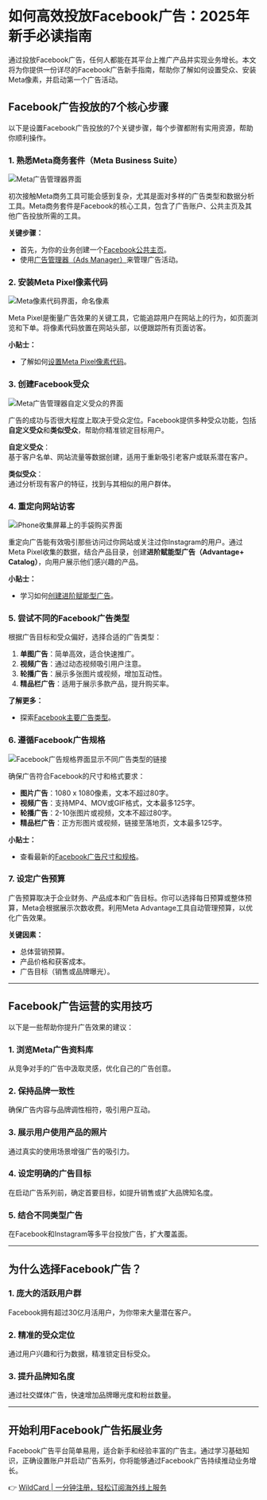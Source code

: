 # 如何高效投放Facebook广告：2025年新手必读指南

通过投放Facebook广告，任何人都能在其平台上推广产品并实现业务增长。本文将为你提供一份详尽的Facebook广告新手指南，帮助你了解如何设置受众、安装Meta像素，并启动第一个广告活动。

## Facebook广告投放的7个核心步骤

以下是设置Facebook广告投放的7个关键步骤，每个步骤都附有实用资源，帮助你顺利操作。

### 1. 熟悉Meta商务套件（Meta Business Suite）

![Meta广告管理器界面](https://bbtdd.com/img/963033149609800.webp)

初次接触Meta商务工具可能会感到复杂，尤其是面对多样的广告类型和数据分析工具。Meta商务套件是Facebook的核心工具，包含了广告账户、公共主页及其他广告投放所需的工具。

**关键步骤：**
- 首先，为你的业务创建一个[Facebook公共主页](https://www.shopify.com/blog/how-to-create-a-facebook-business-page)。
- 使用[广告管理器（Ads Manager）](https://www.facebook.com/business/tools/ads-manager)来管理广告活动。

### 2. 安装Meta Pixel像素代码

![Meta像素代码界面，命名像素](https://bbtdd.com/img/4177507379649320.webp)

Meta Pixel是衡量广告效果的关键工具，它能追踪用户在网站上的行为，如页面浏览和下单。将像素代码放置在网站头部，以便跟踪所有页面访客。

**小贴士：**  
- 了解如何[设置Meta Pixel像素代码](https://www.shopify.com/blog/72787269-relax-advertising-on-facebook-just-got-a-lot-easier)。

### 3. 创建Facebook受众

![Meta广告管理器自定义受众的界面](https://bbtdd.com/img/1668458316733.webp)

广告的成功与否很大程度上取决于受众定位。Facebook提供多种受众功能，包括**自定义受众**和**类似受众**，帮助你精准锁定目标用户。

**自定义受众**：  
基于客户名单、网站流量等数据创建，适用于重新吸引老客户或联系潜在客户。

**类似受众**：  
通过分析现有客户的特征，找到与其相似的用户群体。

### 4. 重定向网站访客

![iPhone收集屏幕上的手袋购买界面](https://bbtdd.com/img/656066514028657.webp)

重定向广告能有效吸引那些访问过你网站或关注过你Instagram的用户。通过Meta Pixel收集的数据，结合产品目录，创建**进阶赋能型广告（Advantage+ Catalog）**，向用户展示他们感兴趣的产品。

**小贴士：**  
- 学习如何[创建进阶赋能型广告](https://www.shopify.com/blog/118363973-the-quick-and-easy-way-to-put-your-facebook-ads-on-autopilot)。

### 5. 尝试不同的Facebook广告类型

根据广告目标和受众偏好，选择合适的广告类型：

1. **单图广告**：简单高效，适合快速推广。
2. **视频广告**：通过动态视频吸引用户注意。
3. **轮播广告**：展示多张图片或视频，增加互动性。
4. **精品栏广告**：适用于展示多款产品，提升购买率。

**了解更多：**  
- 探索[Facebook主要广告类型](https://www.shopify.com/blog/115169861-6-types-of-facebook-ads-that-will-win-customers-and-keep-them-coming-back)。

### 6. 遵循Facebook广告规格

![Facebook广告规格界面显示不同广告类型的链接](https://bbtdd.com/img/215873634200.webp)

确保广告符合Facebook的尺寸和格式要求：

- **图片广告**：1080 x 1080像素，文本不超过80字。
- **视频广告**：支持MP4、MOV或GIF格式，文本最多125字。
- **轮播广告**：2-10张图片或视频，文本不超过80字。
- **精品栏广告**：正方形图片或视频，链接至落地页，文本最多125字。

**小贴士：**  
- 查看最新的[Facebook广告尺寸和规格](https://www.shopify.com/blog/facebook-ad-sizes)。

### 7. 设定广告预算

广告预算取决于企业财务、产品成本和广告目标。你可以选择每日预算或整体预算，Meta会根据展示次数收费。利用Meta Advantage工具自动管理预算，以优化广告效果。

**关键因素：**
- 总体营销预算。
- 产品价格和获客成本。
- 广告目标（销售或品牌曝光）。

---

## Facebook广告运营的实用技巧

以下是一些帮助你提升广告效果的建议：

### 1. 浏览Meta广告资料库
从竞争对手的广告中汲取灵感，优化自己的广告创意。

### 2. 保持品牌一致性
确保广告内容与品牌调性相符，吸引用户互动。

### 3. 展示用户使用产品的照片
通过真实的使用场景增强广告的吸引力。

### 4. 设定明确的广告目标
在启动广告系列前，确定首要目标，如提升销售或扩大品牌知名度。

### 5. 结合不同类型广告
在Facebook和Instagram等多平台投放广告，扩大覆盖面。

---

## 为什么选择Facebook广告？

### 1. 庞大的活跃用户群
Facebook拥有超过30亿月活用户，为你带来大量潜在客户。

### 2. 精准的受众定位
通过用户兴趣和行为数据，精准锁定目标受众。

### 3. 提升品牌知名度
通过社交媒体广告，快速增加品牌曝光度和粉丝数量。

---

## 开始利用Facebook广告拓展业务

Facebook广告平台简单易用，适合新手和经验丰富的广告主。通过学习基础知识，正确设置账户并启动广告系列，你将能够通过Facebook广告持续推动业务增长。

👉 [WildCard | 一分钟注册，轻松订阅海外线上服务](https://bbtdd.com/WildCard)